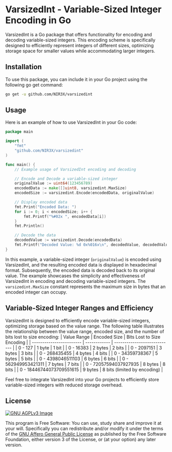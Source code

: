 # VarsizedInt - Variable-Sized Integer Encoding in Go

VarsizedInt is a Go package that offers functionality for encoding and decoding variable-sized integers. This encoding scheme is specifically designed to efficiently represent integers of different sizes, optimizing storage space for smaller values while accommodating larger integers.

## Installation

To use this package, you can include it in your Go project using the following go get command:

```bash
go get -u github.com/NIR3X/varsizedint

```

## Usage

Here is an example of how to use VarsizedInt in your Go code:

```go
package main

import (
	"fmt"
	"github.com/NIR3X/varsizedint"
)

func main() {
	// Example usage of VarsizedInt encoding and decoding

	// Encode and Decode a variable-sized integer
	originalValue := uint64(123456789)
	encodedData := make([]uint8, varsizedint.MaxSize)
	encodedSize := varsizedint.Encode(encodedData, originalValue)

	// Display encoded data
	fmt.Print("Encoded Data: ")
	for i := 0; i < encodedSize; i++ {
		fmt.Printf("%#02x ", encodedData[i])
	}
	fmt.Println()

	// Decode the data
	decodedValue := varsizedint.Decode(encodedData)
	fmt.Printf("Decoded Value: %d 0x%016x\n", decodedValue, decodedValue)
}
```

In this example, a variable-sized integer (`originalValue`) is encoded using VarsizedInt, and the resulting encoded data is displayed in hexadecimal format. Subsequently, the encoded data is decoded back to its original value. The example showcases the simplicity and effectiveness of VarsizedInt in encoding and decoding variable-sized integers. The `varsizedint.MaxSize` constant represents the maximum size in bytes that an encoded integer can occupy.

## Variable-Sized Integer Ranges and Efficiency

VarsizedInt is designed to efficiently encode variable-sized integers, optimizing storage based on the value range. The following table illustrates the relationship between the value range, encoded size, and the number of bits lost to size encoding:
| Value Range              | Encoded Size | Bits Lost to Size Encoding   |
| ------------------------ | ------------ | ---------------------------- |
| 0 - 127                  | 1 byte       | 1 bit                        |
| 0 - 16383                | 2 bytes      | 2 bits                       |
| 0 - 2097151              | 3 bytes      | 3 bits                       |
| 0 - 268435455            | 4 bytes      | 4 bits                       |
| 0 - 34359738367          | 5 bytes      | 5 bits                       |
| 0 - 4398046511103        | 6 bytes      | 6 bits                       |
| 0 - 562949953421311      | 7 bytes      | 7 bits                       |
| 0 - 72057594037927935    | 8 bytes      | 8 bits                       |
| 0 - 18446744073709551615 | 9 bytes      | 8 bits (limited by encoding) |

Feel free to integrate VarsizedInt into your Go projects to efficiently store variable-sized integers with reduced storage overhead.

## License
[![GNU AGPLv3 Image](https://www.gnu.org/graphics/agplv3-155x51.png)](https://www.gnu.org/licenses/agpl-3.0.html)  

This program is Free Software: You can use, study share and improve it at your
will. Specifically you can redistribute and/or modify it under the terms of the
[GNU Affero General Public License](https://www.gnu.org/licenses/agpl-3.0.html) as
published by the Free Software Foundation, either version 3 of the License, or
(at your option) any later version.
